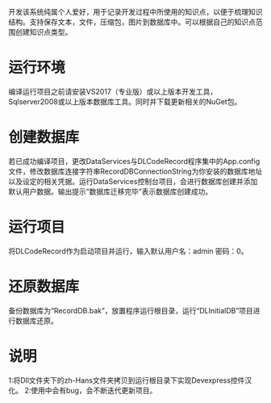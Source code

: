   开发该系统纯属个人爱好，用于记录开发过程中所使用的知识点，以便于梳理知识结构。支持保存文本，文件，压缩包，图片到数据库中。可以根据自己的知识点范围创建知识点类型。

# 运行环境
  编译运行项目之前请安装VS2017（专业版）或以上版本开发工具，Sqlserver2008或以上版本数据库工具。同时并下载更新相关的NuGet包。

# 创建数据库
  若已成功编译项目，更改DataServices与DLCodeRecord程序集中的App.config文件，修改数据库连接字符串RecordDBConnectionString为你安装的数据库地址以及设定的相关凭据。运行DataServices控制台项目，会进行数据库创建并添加默认用户数据。输出提示“数据库迁移完毕”表示数据库创建成功。
 
# 运行项目
将DLCodeRecord作为启动项目并运行，输入默认用户名：admin 密码：0。

# 还原数据库
  备份数据库为“RecordDB.bak”，放置程序运行根目录，运行“DLInitialDB”项目进行数据库还原。

# 说明
  1:将Dll文件夹下的zh-Hans文件夹拷贝到运行根目录下实现Devexpress控件汉化。
  2:使用中会有bug，会不断迭代更新项目。
